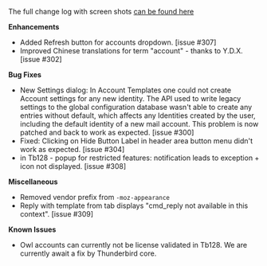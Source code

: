 The full change log with screen shots [can be found here](https://smarttemplates.quickfolders.org/version.html#4.8) 

**Enhancements**

*   Added Refresh button for accounts dropdown. \[issue #307\]
*   Improved Chinese translations for term "account" - thanks to Y.D.X. \[issue #302\]

**Bug Fixes** 

*  New Settings dialog: In Account Templates one could not create Account settings for any new identity. The API used to write legacy settings to the global configuration database wasn't able to create any entries without default, which affects any Identities created by the user, including the default identity of a new mail account. This problem is now patched and back to work as expected. \[issue #300\]
*   Fixed: Clicking on Hide Button Label in header area button menu didn't work as expected. \[issue #304\]
*   in Tb128 - popup for restricted features: notification leads to exception + icon not displayed. \[issue #308\]

**Miscellaneous**

*   Removed vendor prefix from `-moz-appearance`
*   Reply with template from tab displays "cmd\_reply not available in this context". \[issue #309\]

**Known Issues**
* Owl accounts can currently not be license validated in Tb128. We are currently await a fix by Thunderbird core.
